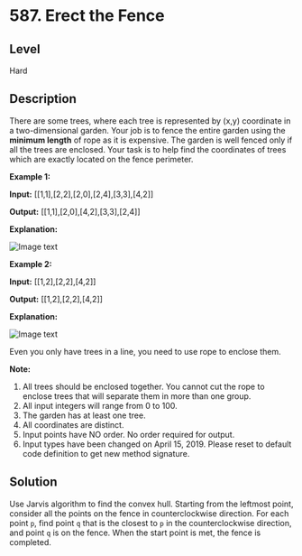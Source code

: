 # 587. Erect the Fence
## Level
Hard

## Description
There are some trees, where each tree is represented by (x,y) coordinate in a two-dimensional garden. Your job is to fence the entire garden using the **minimum length** of rope as it is expensive. The garden is well fenced only if all the trees are enclosed. Your task is to help find the coordinates of trees which are exactly located on the fence perimeter.

**Example 1:**

**Input:** [[1,1],[2,2],[2,0],[2,4],[3,3],[4,2]]

**Output:** [[1,1],[2,0],[4,2],[3,3],[2,4]]

**Explanation:**

![Image text](https://assets.leetcode.com/uploads/2018/10/12/erect_the_fence_1.png)

**Example 2:**

**Input:** [[1,2],[2,2],[4,2]]

**Output:** [[1,2],[2,2],[4,2]]

**Explanation:**

![Image text](https://assets.leetcode.com/uploads/2018/10/12/erect_the_fence_2.png)

Even you only have trees in a line, you need to use rope to enclose them. 

**Note:**

1. All trees should be enclosed together. You cannot cut the rope to enclose trees that will separate them in more than one group.
2. All input integers will range from 0 to 100.
3. The garden has at least one tree.
4. All coordinates are distinct.
5. Input points have NO order. No order required for output.
6. Input types have been changed on April 15, 2019. Please reset to default code definition to get new method signature.

## Solution
Use Jarvis algorithm to find the convex hull. Starting from the leftmost point, consider all the points on the fence in counterclockwise direction. For each point `p`, find point `q` that is the closest to `p` in the counterclockwise direction, and point `q` is on the fence. When the start point is met, the fence is completed.
